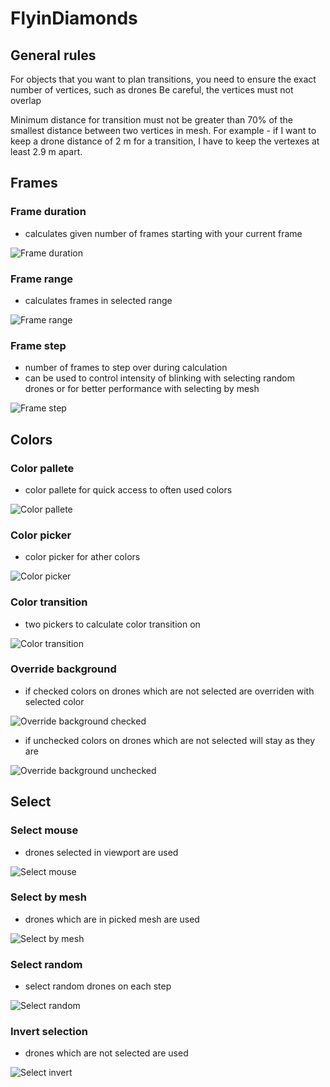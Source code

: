 # FlyinDiamonds

## General rules

For objects that you want to plan transitions, you need to ensure the exact number of vertices, such as drones
Be careful, the vertices must not overlap

Minimum distance for transition must not be greater than 70% of the smallest distance between two vertices in mesh.
For example - if I want to keep a drone distance of 2 m for a transition, I have to keep the vertexes at least 2.9 m apart.


## Frames

### Frame duration
- calculates given number of frames starting with your current frame

![Frame duration](gifs/frame_duration.gif)

### Frame range
- calculates frames in selected range

![Frame range](gifs/frame_range.gif)

### Frame step
- number of frames to step over during calculation
- can be used to control intensity of blinking with selecting random drones or for better performance with selecting by mesh

![Frame step](gifs/frame_step.gif)

## Colors

### Color pallete
- color pallete for quick access to often used colors

![Color pallete](gifs/color_pallete.gif)

### Color picker
- color picker for ather colors

![Color picker](gifs/color_picker.gif)

### Color transition
- two pickers to calculate color transition on

![Color transition](gifs/color_transition.gif)

### Override background
- if checked colors on drones which are not selected are overriden with selected color

![Override background checked](gifs/override_background_checked.gif)
- if unchecked colors on drones which are not selected will stay as they are

![Override background unchecked](gifs/override_background_unchecked.gif)

## Select

### Select mouse
- drones selected in viewport are used

![Select mouse](gifs/select_mouse.gif)

### Select by mesh
- drones which are in picked mesh are used

![Select by mesh](gifs/select_by_mesh.gif)

### Select random
- select random drones on each step

![Select random](gifs/select_random.gif)

### Invert selection
- drones which are not selected are used

![Select invert](gifs/select_invert.gif)
